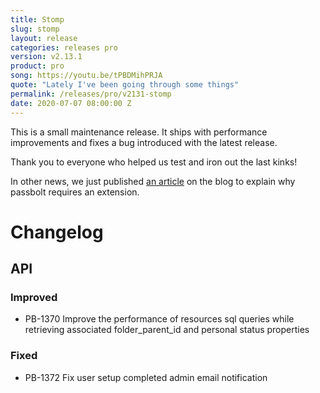 ```yaml
---
title: Stomp
slug: stomp
layout: release
categories: releases pro
version: v2.13.1
product: pro
song: https://youtu.be/tPBDMihPRJA
quote: "Lately I've been going through some things"
permalink: /releases/pro/v2131-stomp
date: 2020-07-07 08:00:00 Z 
---
```


This is a small maintenance release. It ships with performance improvements and fixes a bug introduced with the latest
release.

Thank you to everyone who helped us test and iron out the last kinks!

In other news, we just published [an article](https://medium.com/passbolt/why-does-passbolt-require-an-extension-d1b189133b2) 
on the blog to explain why passbolt requires an extension.

# Changelog
## API
### Improved
- PB-1370 Improve the performance of resources sql queries while retrieving associated folder_parent_id and personal status properties

### Fixed
- PB-1372 Fix user setup completed admin email notification
